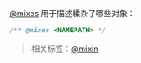 [@mixes](http://usejsdoc.org/tags-mixes.html) 用于描述糅杂了哪些对象：

```js
/** @mixes <NAMEPATH> */
```

> 相关标签：[@mixin](http://usejsdoc.org/tags-mixin.html)
